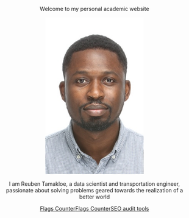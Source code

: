 <p align="center">
    Welcome to my personal academic website
</p>

<p align="center">
  <img src="/assets/logo.jpg" />
</p>

<p align="center">
    I am Reuben Tamakloe, a data scientist and transportation engineer, passionate about solving problems geared towards the realization of a better world
</p>


<center><a href="https://livetrafficfeed.com/flag-counter" data-row="3" data-col="5" data-code="1" data-flag="1" data-bg="ffffff" data-text="000000" data-root="0" id="LTF_flags_href">Flags Counter</a><script type="text/javascript" src="//cdn.livetrafficfeed.com/static/flag-counter/live.v2.js"></script><noscript><a href="https://livetrafficfeed.com/flag-counter">Flags Counter</a><a href="https://w3seotools.com">SEO audit tools</a></noscript></center>









